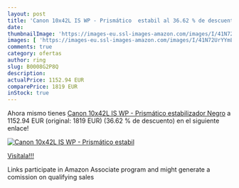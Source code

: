 ```yaml
---
layout: post
title: 'Canon 10x42L IS WP - Prismático  estabil al 36.62 % de descuento'
date: 
thumbnailImage: 'https://images-eu.ssl-images-amazon.com/images/I/41N72UrYYmL._SL200_.jpg'
images: [ 'https://images-eu.ssl-images-amazon.com/images/I/41N72UrYYmL._SL200_.jpg' ]
comments: true
category: ofertas
author: ring
slug: B0008G2P8Q
description:
actualPrice: 1152.94 EUR
comparePrice: 1819 EUR
inStock: true
---
```


Ahora mismo tienes [Canon 10x42L IS WP - Prismático  estabilizador  Negro](https://www.amazon.es/dp/B0008G2P8Q/?tag=tolees-21) a 1152.94 EUR (original: 1819 EUR) (36.62 %  de descuento) en el siguiente enlace!

[![Canon 10x42L IS WP - Prismático  estabil](https://images-eu.ssl-images-amazon.com/images/I/41N72UrYYmL._SL200_.jpg)](https://www.amazon.es/dp/B0008G2P8Q/?tag=tolees-21)

[Visítala!!!](https://www.amazon.es/dp/B0008G2P8Q/?tag=tolees-21)

Links participate in Amazon Associate program and might generate a comission on qualifying sales

